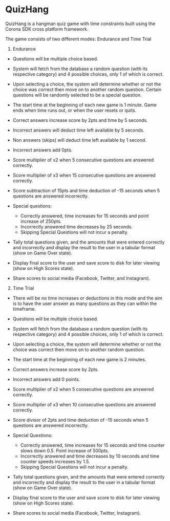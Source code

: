 # QuizHang

QuizHang is a hangman quiz game with time constraints built using the Corona SDK cross platform framework.

The game consists of two different modes: Endurance and Time Trial

1. Endurance
  -	Questions will be multiple choice based.
  -	System will fetch from the database a random question (with its respective category) and 4 possible choices, only 1 of which is correct.
  -	Upon selecting a choice, the system will determine whether or not the choice was correct then move on to another random question. Certain questions will be randomly selected to be a special question.
  -	The start time at the beginning of each new game is 1 minute. Game ends when time runs out, or when the user resets or quits.
  -	Correct answers increase score by 2pts and time by 5 seconds.
  -	Incorrect answers will deduct time left available by 5 seconds.
  -	Non answers (skips) will deduct time left available by 1 second.
  -	Incorrect answers add 0pts.
  -	Score multiplier of x2 when 5 consecutive questions are answered correctly.
  -	Score multiplier of x3 when 15 consecutive questions are answered correctly.
  -	Score subtraction of 15pts and time deduction of -15 seconds when 5 questions are answered incorrectly.

  -	Special questions:
    -	Correctly answered, time increases for 15 seconds and point increase of 250pts.
    -	Incorrectly answered time decreases by 25 seconds.
    -	Skipping Special Questions will not incur a penalty.

-	Tally total questions given, and the amounts that were entered correctly and incorrectly and display the result to the user in a tabular format (show on Game Over state).
-	Display final score to the user and save score to disk for later viewing (show on High Scores state). 
-	Share scores to social media (Facebook, Twitter, and Instagram).



2. Time Trial
  -	There will be no time increases or deductions in this mode and the aim is to have the user answer as many questions as they can within the timeframe.
  -	Questions will be multiple choice based.
  -	System will fetch from the database a random question (with its respective category) and 4 possible choices, only 1 of which is correct.
  -	Upon selecting a choice, the system will determine whether or not the choice was correct then move on to another random question.
  -	The start time at the beginning of each new game is 2 minutes. 

  -	Correct answers increase score by 2pts.
  -	Incorrect answers add 0 points.
  -	Score multiplier of x2 when 5 consecutive questions are answered correctly.
  -	Score multiplier of x3 when 10 consecutive questions are answered correctly.
  -	Score divisor of 2pts and time deduction of -15 seconds when 5 questions are answered incorrectly.

  -	Special Questions:
    -	Correctly answered, time increases for 15 seconds and time counter slows down 0.5. Point increase of 500pts.
    -	Incorrectly answered and time decreases by 10 seconds and time counter speeds increases by 1.5.
    -	Skipping Special Questions will not incur a penalty.


-	Tally total questions given, and the amounts that were entered correctly and incorrectly and display the result to the user in a tabular format (show on Game Over state).
-	Display final score to the user and save score to disk for later viewing (show on High Scores state). 
-	Share scores to social media (Facebook, Twitter, Instagram).

